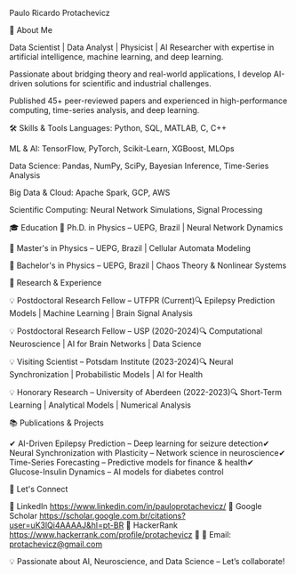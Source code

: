 Paulo Ricardo Protachevicz

🚀 About Me

 Data Scientist | Data Analyst | Physicist | AI Researcher with expertise in artificial intelligence, machine learning, and deep learning. 

Passionate about bridging theory and real-world applications, I develop AI-driven solutions for scientific and industrial challenges. 

Published 45+ peer-reviewed papers and experienced in high-performance computing, time-series analysis, and deep learning.

🛠️ Skills & Tools
Languages: Python, SQL, MATLAB, C, C++

ML & AI: TensorFlow, PyTorch, Scikit-Learn, XGBoost, MLOps

Data Science: Pandas, NumPy, SciPy, Bayesian Inference, Time-Series Analysis

Big Data & Cloud: Apache Spark, GCP, AWS

Scientific Computing: Neural Network Simulations, Signal Processing

🎓 Education
🔹 Ph.D. in Physics – UEPG, Brazil | Neural Network Dynamics

🔹 Master's in Physics – UEPG, Brazil | Cellular Automata Modeling

🔹 Bachelor's in Physics – UEPG, Brazil | Chaos Theory & Nonlinear Systems


🔬 Research & Experience

💡 Postdoctoral Research Fellow – UTFPR (Current)🔍 Epilepsy Prediction Models | Machine Learning | Brain Signal Analysis

💡 Postdoctoral Research Fellow – USP (2020-2024)🔍 Computational Neuroscience | AI for Brain Networks | Data Science

💡 Visiting Scientist – Potsdam Institute (2023-2024)🔍 Neural Synchronization | Probabilistic Models | AI for Health

💡 Honorary Research – University of Aberdeen (2022-2023)🔍 Short-Term Learning | Analytical Models | Numerical Analysis

📚 Publications & Projects

✔ AI-Driven Epilepsy Prediction – Deep learning for seizure detection✔ Neural Synchronization with Plasticity – Network science in neuroscience✔ Time-Series Forecasting – Predictive models for finance & health✔ Glucose-Insulin Dynamics – AI models for diabetes control

📢 Let's Connect

🔗 LinkedIn https://www.linkedin.com/in/pauloprotachevicz/ 🔗 Google Scholar https://scholar.google.com.br/citations?user=uK3lQi4AAAAJ&hl=pt-BR 🔗 HackerRank https://www.hackerrank.com/profile/protachevicz 🔗 📧 Email: protachevicz@gmail.com

💡 Passionate about AI, Neuroscience, and Data Science – Let’s collaborate!

<!--
**Protachevicz/Protachevicz** is a ✨ _special_ ✨ repository because its `README.md` (this file) appears on your GitHub profile.

Here are some ideas to get you started:

- 🔭 I’m currently working on ...
- 🌱 I’m currently learning ...
- 👯 I’m looking to collaborate on ...
- 🤔 I’m looking for help with ...
- 💬 Ask me about ...
- 📫 How to reach me: ...
- 😄 Pronouns: ...
- ⚡ Fun fact: ...
-->
